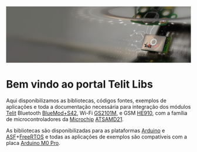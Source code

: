 ![Telit IoT](images/Telit_IoT_Modules_5.jpg "Telit IoT")

# Bem vindo ao portal Telit Libs

Aqui disponibilizamos as bibliotecas, códigos fontes, exemplos de aplicações e toda a documentação necessária para integração dos módulos [Telit](https://www.telit.com/) Bluetooth [BlueMod+S42](bluemods42), Wi-Fi [GS2101M](gs2101m), e GSM [HE910](he910), com a família de microcontroladores da [Microchip](http://www.microchip.com/) [ATSAMD21](https://www.microchip.com/design-centers/32-bit/sam-32-bit-mcus/sam-d-mcus).

As bibliotecas são disponibilizadas para as plataformas [Arduino](https://www.arduino.cc/) e [ASF](https://www.microchip.com/avr-support/advanced-software-framework-(asf))+[FreeRTOS](https://www.freertos.org/) e todas as aplicações de exemplos são compatíveis com a placa [Arduino M0 Pro](https://store.arduino.cc/usa/arduino-m0).
